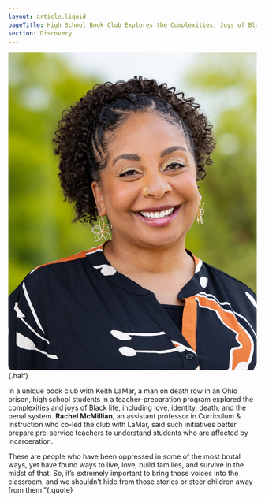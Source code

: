 ```yaml
---
layout: article.liquid
pageTitle: High School Book Club Explores the Complexities, Joys of Black Life
section: Discovery
---
```

<ilw-content width="page">

![Rachel McMillan smiling at the camera](/img/discovery/mcmillian.jpg){.half}

In a unique book club with Keith LaMar, a man on death row in an Ohio prison, high school students in a teacher-preparation program explored the complexities and joys of Black life, including love, identity, death, and the penal system. **Rachel McMillian**, an assistant professor in Curriculum & Instruction who co-led the club with LaMar, said such initiatives better prepare pre-service teachers to understand students who are affected by incarceration.

These are people who have been oppressed in some of the most brutal ways, yet have found ways to live, love, build families, and survive in the midst of that. So, it’s extremely important to bring those voices into the classroom, and we shouldn’t hide from those stories or steer children away from them.”{.quote}

</ilw-content>